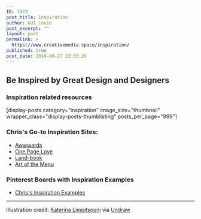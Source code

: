 ```yaml
---
ID: 1972
post_title: Inspiration
author: GUI Louie
post_excerpt: ""
layout: post
permalink: >
  https://www.creativemedia.space/inspiration/
published: true
post_date: 2018-08-27 22:36:26
---
```

<!-- wp:heading -->
<h2>Be Inspired by Great Design and Designers</h2>
<!-- /wp:heading -->

<!-- wp:heading {"level":3} -->
<h3>Inspiration related resources</h3>
<!-- /wp:heading -->

<!-- wp:shortcode -->
[display-posts category="inspiration" image_size="thumbnail" wrapper_class="display-posts-thumblisting" posts_per_page="999"]
<!-- /wp:shortcode -->

<!-- wp:heading {"level":3} -->
<h3>Chris's Go-to Inspiration Sites:</h3>
<!-- /wp:heading -->

<!-- wp:list -->
<ul><li><a href="https://www.awwwards.com/">Awwwards</a></li><li><a href="https://onepagelove.com/">One Page Love</a></li><li><a href="https://land-book.com/">Land-book</a></li><li><a href="https://www.underconsideration.com/artofthemenu/">Art of the Menu</a></li></ul>
<!-- /wp:list -->

<!-- wp:heading {"level":3} -->
<h3>Pinterest Boards with Inspiration Examples</h3>
<!-- /wp:heading -->

<!-- wp:list -->
<ul><li><a href="https://www.pinterest.com/chrisgargiulo/inspiration-examples/">Chris's Inspiration Examples</a></li></ul>
<!-- /wp:list -->

<!-- wp:separator -->
<hr class="wp-block-separator"/>
<!-- /wp:separator -->

<!-- wp:paragraph -->
<p>Illustration credit:&nbsp;<a href="https://twitter.com/ninalimpi">Katerina Limpitsouni</a> via <a href="https://undraw.co">Undraw</a></p>
<!-- /wp:paragraph -->